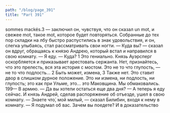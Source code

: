 ```yaml
---
path: "/blog/page_391"
title: "Part 391"
---
```


sommes mackés.3 — заключил он, чувствуя, что он сказал un mot, и свежее mot, такое mot, которое будет повторяться.
Собранные до тех пор складки на лбу быстро распустились в знак удовольствия, и он, слегка улыбаясь, стал рассматривать свои ногти.
— Куда вы? — сказал он вдруг, обращаясь к князю Андрею, который встал и направился в свою комнату.
— Я еду.
— Куда?
1 Это гениально. Князь Ауэрсперг оскорбляется и приказывает арестовать сержанта. Нет, признайтесь, что это прелесть, вся эта история с мостом. Это не то что глупость, — не то что подлость...
2 Быть может, измена,
3 Также нет. Это ставит двор в слишком дурное положение. Это ни измена, ни подлость, ни глупость; это как при Ульме, это... это Маковщина. Мы обмаковались.
199— В армию.
— Да вы хотели остаться еще два дня?
— А теперь я еду сейчас.
И князь Андрей, сделав распоряжение об отъезде, ушел в свою комнату.
— Знаете что́, мой милый, — сказал Билибин, входя к нему в комнату. — Я подумал об вас. Зачем вы поедете?
И в доказательство
